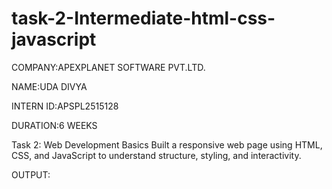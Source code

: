 # task-2-Intermediate-html-css-javascript

COMPANY:APEXPLANET SOFTWARE PVT.LTD.

NAME:UDA DIVYA

INTERN ID:APSPL2515128

DURATION:6 WEEKS

Task 2: Web Development Basics
Built a responsive web page using HTML, CSS, and JavaScript to understand structure, styling, and interactivity.

OUTPUT:

